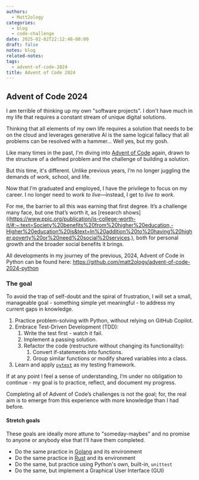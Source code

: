 ```yaml
---
authors:
  - Matt2ology
categories:
  - blog
  - code-challenge
date: 2025-02-02T22:12:48-08:00
draft: false
notes: blog
related-notes:
tags:
  - advent-of-code-2024
title: Advent of Code 2024
---
```


## Advent of Code 2024

<!-- [Propose edits or changes on GitHub](link to GitHub repo of file) -->

I am terrible of thinking up my own "software projects". I don't have much in
my life that requires a constant stream of unique digital solutions.

Thinking that all elements of my own life requires a solution that needs
to be on the cloud and leverages generative AI is the same logical fallacy
that all problems can be resolved with a hammer... Well yes, but my gosh.

Like many times in the past, I'm diving into [Advent of Code](https://adventofcode.com/) again, drawn to the structure of a defined problem and the challenge of building a solution.

But this time, it's different. Unlike previous years, I’m no longer juggling the demands of work, school, and life.

Now that I’m graduated and employed, I have the privilege to focus on my career. I no longer need to _work to live_—instead, I get to _live to work_.

For me, the barrier to all this was earning that first degree. It’s a challenge many face, but one that’s worth it, as [research shows]((https://www.ppic.org/publication/is-college-worth-it/#:~:text=Society%20benefits%20from%20higher%20education,-Higher%20education%20is&text=In%20addition%20to%20having%20higher,poverty%20or%20need%20social%20services.), both for personal growth and the broader social benefits it brings.

All developments in my journey of the previous, 2024, Advent of Code in Python
can be found here: <https://github.com/matt2ology/advent-of-code-2024-python>

### The goal

To avoid the trap of self-doubt and the spiral of frustration, I will set a small, manageable goal - something simple yet meaningful - to address my current gaps in knowledge.

1. Practice problem-solving with Python, without relying on GitHub Copilot.
2. Embrace Test-Driven Development (TDD):
    1. Write the test first - watch it fail.
    2. Implement a passing solution.
    3. Refactor the code (restructure without changing its functionality):
        1. Convert if-statements into functions.
        2. Group similar functions or modify shared variables into a class.
3. Learn and apply [`pytest`](https://docs.pytest.org/en/stable/) as my testing framework.

If at any point I feel a sense of understanding, I’m under no obligation to continue - my goal is to practice, reflect, and document my progress.

Completing all of Advent of Code’s challenges is not the goal; for, the real aim is to emerge from this experience with more knowledge than I had before.

#### Stretch goals

These goals are ideally more attune to "someday-maybes" and no promise
to anyone or anybody else that I'll have them completed.

- Do the same practice in [Golang](https://go.dev/) and its environment
- Do the same practice in [Rust](https://www.rust-lang.org/) and its environment
- Do the same, but practice using Python's own, built-in, `unittest`
- Do the same, but implement a Graphical User Interface (GUI)
